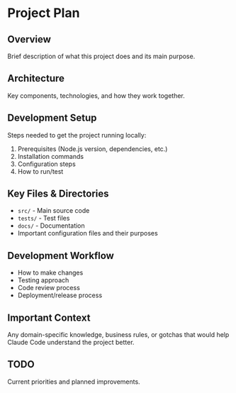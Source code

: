 # Project Plan

## Overview

Brief description of what this project does and its main purpose.

## Architecture

Key components, technologies, and how they work together.

## Development Setup

Steps needed to get the project running locally:

1. Prerequisites (Node.js version, dependencies, etc.)
2. Installation commands
3. Configuration steps
4. How to run/test

## Key Files & Directories

- `src/` - Main source code
- `tests/` - Test files
- `docs/` - Documentation
- Important configuration files and their purposes

## Development Workflow

- How to make changes
- Testing approach
- Code review process
- Deployment/release process

## Important Context

Any domain-specific knowledge, business rules, or gotchas that would help Claude Code understand the project better.

## TODO

Current priorities and planned improvements.
